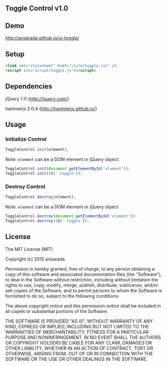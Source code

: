 Toggle Control v1.0
-------------------

## Demo

http://ansarada.github.io/ui-toggle/

## Setup

```html
<link rel="stylesheet" href="style/toggle.css" />
<script src="script/toggle.js"></script>
```

## Dependencies

jQuery 1.11 (http://jquery.com/)

hammerjs 2.0.4 (http://hammerjs.github.io/)

## Usage

###  Initialize Control

```javascript
ToggleControl.init(element);
```

Note: `element` can be a DOM element or jQuery object:

```javascript
ToggleControl.init(document.getElementById('element'));
ToggleControl.init(($('.toggle'));
```

###  Destroy Control

```javascript
ToggleControl.destroy(element);
```

Note: `element` can be a DOM element or jQuery object:

```javascript
ToggleControl.destroy(document.getElementById('element'));
ToggleControl.destroy(($('.toggle'));
```


## License

The MIT License (MIT)

Copyright (c) 2015 ansarada

Permission is hereby granted, free of charge, to any person obtaining a copy
of this software and associated documentation files (the "Software"), to deal
in the Software without restriction, including without limitation the rights
to use, copy, modify, merge, publish, distribute, sublicense, and/or sell
copies of the Software, and to permit persons to whom the Software is
furnished to do so, subject to the following conditions:

The above copyright notice and this permission notice shall be included in all
copies or substantial portions of the Software.

THE SOFTWARE IS PROVIDED "AS IS", WITHOUT WARRANTY OF ANY KIND, EXPRESS OR
IMPLIED, INCLUDING BUT NOT LIMITED TO THE WARRANTIES OF MERCHANTABILITY,
FITNESS FOR A PARTICULAR PURPOSE AND NONINFRINGEMENT. IN NO EVENT SHALL THE
AUTHORS OR COPYRIGHT HOLDERS BE LIABLE FOR ANY CLAIM, DAMAGES OR OTHER
LIABILITY, WHETHER IN AN ACTION OF CONTRACT, TORT OR OTHERWISE, ARISING FROM,
OUT OF OR IN CONNECTION WITH THE SOFTWARE OR THE USE OR OTHER DEALINGS IN THE
SOFTWARE.
